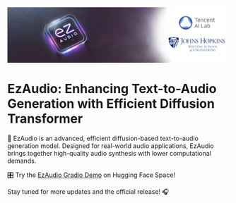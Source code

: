 <img src="ezaudio.png">

# EzAudio: Enhancing Text-to-Audio Generation with Efficient Diffusion Transformer

🚀 EzAudio is an advanced, efficient diffusion-based text-to-audio generation model. Designed for real-world audio applications, EzAudio brings together high-quality audio synthesis with lower computational demands.

🎛 Try the [EzAudio Gradio Demo](https://huggingface.co/spaces/OpenSound/EzAudio) on Hugging Face Space!

Stay tuned for more updates and the official release! 🎧

